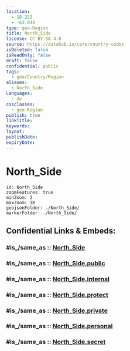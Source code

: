 ```yaml
---
location:
  - 18.253
  - -63.044
type: geo-Region
title: North_Side
license: CC BY-SA 4.0
source: https://datahub.io/core/country-codes
isDeleted: false
isReadOnly: false
draft: false
confidential: public
tags:
  - geo/Country/Region
aliases:
  - North_Side
Languages:
  - de
cssclasses:
  - geo-Region
publish: true
linkTitle:
keywords:
layout:
publishDate:
expiryDate:
---
```


# North_Side

```leaflet
id: North_Side
zoomFeatures: true 
minZoom: 2 
maxZoom: 18
geojsonFolder: ./North_Side/
markerFolder: ./North_Side/
```


## Confidential Links & Embeds: 

### #is_/same_as :: [North_Side](/_Standards/Earth/Continent/America~Caribbean/Anguilla/Counties~Anguilla/North_Side.md) 

### #is_/same_as :: [North_Side.public](/_public/Earth/Continent/America~Caribbean/Anguilla/Counties~Anguilla/North_Side.public.md) 

### #is_/same_as :: [North_Side.internal](/_internal/Earth/Continent/America~Caribbean/Anguilla/Counties~Anguilla/North_Side.internal.md) 

### #is_/same_as :: [North_Side.protect](/_protect/Earth/Continent/America~Caribbean/Anguilla/Counties~Anguilla/North_Side.protect.md) 

### #is_/same_as :: [North_Side.private](/_private/Earth/Continent/America~Caribbean/Anguilla/Counties~Anguilla/North_Side.private.md) 

### #is_/same_as :: [North_Side.personal](/_personal/Earth/Continent/America~Caribbean/Anguilla/Counties~Anguilla/North_Side.personal.md) 

### #is_/same_as :: [North_Side.secret](/_secret/Earth/Continent/America~Caribbean/Anguilla/Counties~Anguilla/North_Side.secret.md)

